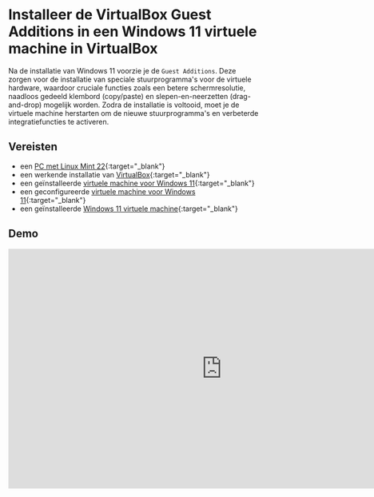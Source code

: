 # Installeer de VirtualBox Guest Additions in een Windows 11 virtuele machine in VirtualBox

Na de installatie van Windows 11 voorzie je de `Guest Additions`. Deze zorgen voor de installatie van speciale stuurprogramma's voor de virtuele hardware, waardoor cruciale functies zoals een betere schermresolutie, naadloos gedeeld klembord (copy/paste) en slepen-en-neerzetten (drag-and-drop) mogelijk worden. Zodra de installatie is voltooid, moet je de virtuele machine herstarten om de nieuwe stuurprogramma's en verbeterde integratiefuncties te activeren.

## Vereisten
- een [PC met Linux Mint 22](../../tutorials/setup-windows11-linuxmint22-dual-boot-uefi/index.md ){:target="_blank"}
- een werkende installatie van [VirtualBox](../setup-virtualbox7-linuxmint22-oracledeb/index.md){:target="_blank"}
- een geïnstalleerde [virtuele machine voor Windows 11](../installeer-windows11-os-vm-virtualbox/index.md){:target="_blank"}
- een geconfigureerde [virtuele machine voor Windows 11](../configureer-windows11-vm-virtualbox/index.md){:target="_blank"}
- een geïnstalleerde [Windows 11 virtuele machine](../installeer-windows11-os-vm-virtualbox/index.md){:target="_blank"}

## Demo
<iframe width="854" height="480" src="https://www.youtube.com/embed/tFPpYuFwBOs?autoplay=0&loop=0&mute=0" title="YouTube video player" frameborder="0" allow="accelerometer; autoplay; clipboard-write; encrypted-media; gyroscope; picture-in-picture; web-share" referrerpolicy="strict-origin-when-cross-origin" allowfullscreen></iframe>
